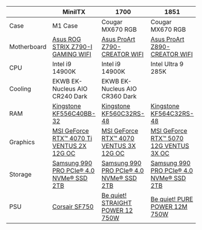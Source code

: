 |  | MiniITX | 1700 | 1851 |
| --- | --- | --- | --- |
| Case | M1 Case | Cougar MX670 RGB | Cougar MX670 RGB |
| Motherboard | [Asus ROG STRIX Z790-I GAMING WIFI](https://rog.asus.com/motherboards/rog-strix/rog-strix-z790-i-gaming-wifi-model/) | [Asus ProArt Z790-CREATOR WIFI](https://www.asus.com/motherboards-components/motherboards/proart/proart-z790-creator-wifi/) | [Asus ProArt Z890-CREATOR WIFI](https://www.asus.com/motherboards-components/motherboards/proart/proart-z890-creator-wifi/) |
| CPU | Intel i9 14900K | Intel i9 14900K | Intel Ultra 9 285K |
| Cooling | EKWB EK-Nucleus AIO CR240 Dark | EKWB EK-Nucleus AIO CR360 Dark |
| RAM | [Kingstone KF556C40BB-32](https://www.kingston.com/en/memory/search/model/106203/asus-rog-strix-z790-i-gaming-wifi?speed=6000mt%2Fs%7C5600mt%2Fs&capacity=48%7C32&kits=single%20module) | [Kingstone KF560C32RS-48](https://www.kingston.com/en/memory/search/model/106328/asus-proart-z790-creator-wifi?speed=6000mt%2Fs%7C5600mt%2Fs&capacity=48%7C32&kits=single%20module) | [Kingstone KF564C32RS-48](https://www.kingston.com/en/memory/search/model/110140/asus-proart-z890-creator-wifi?speed=6400mt%2Fs&capacity=48&kits=single%20module) |
| Graphics | [MSI GeForce RTX™ 4070 Ti VENTUS 2X 12G OC](https://www.msi.com/Graphics-Card/GeForce-RTX-4070-Ti-VENTUS-2X-12G-OC?_gl=1*us61oj*_up*MQ..*_ga*MTI4MDgzMjc0OS4xNzM2OTUzMjQ3*_ga_2FQZ8W9D09*MTczNjk1MzI0NC4xLjAuMTczNjk1MzI0NC42MC4wLjA.) | [MSI GeForce RTX™ 4070 VENTUS 3X 12G OC](https://www.msi.com/Graphics-Card/GeForce-RTX-4070-VENTUS-3X-12G-OC?_gl=1*scixu0*_up*MQ..*_ga*MTI4MDgzMjc0OS4xNzM2OTUzMjQ3*_ga_2FQZ8W9D09*MTczNjk1MzI0NC4xLjAuMTczNjk1MzI0NC42MC4wLjA.) | [MSI GeForce RTX™ 5070 12G VENTUS 3X OC](https://www.msi.com/Graphics-Card/GeForce-RTX-5070-12G-VENTUS-3X-OC?_gl=1*pklghl*_up*MQ..*_ga*MTI4MDgzMjc0OS4xNzM2OTUzMjQ3*_ga_2FQZ8W9D09*MTczNjk1MzI0NC4xLjAuMTczNjk1MzI0NC42MC4wLjA.) |
| Storage | [Samsung 990 PRO PCIe® 4.0 NVMe® SSD 2TB](https://www.samsung.com/us/computing/memory-storage/solid-state-drives/990-pro-pcie-4-0-nvme-ssd-2tb-mz-v9p2t0b-am/) | [Samsung 990 PRO PCIe® 4.0 NVMe® SSD 2TB](https://www.samsung.com/us/computing/memory-storage/solid-state-drives/990-pro-pcie-4-0-nvme-ssd-2tb-mz-v9p2t0b-am/) | [Samsung 990 PRO PCIe® 4.0 NVMe® SSD 2TB](https://www.samsung.com/us/computing/memory-storage/solid-state-drives/990-pro-pcie-4-0-nvme-ssd-2tb-mz-v9p2t0b-am/) |
| PSU | [Corsair SF750](https://www.corsair.com/us/en/p/certified-refurbished/cp-9020186-na-rf/corsair-sf-series-sf750-fully-modular-80-plus-platinum-na-refurb#) | [Be quiet! STRAIGHT POWER 12 750W](https://www.bequiet.com/en/powersupply/4111) | [Be quiet! PURE POWER 12M 750W](https://www.bequiet.com/en/powersupply/4073) |
